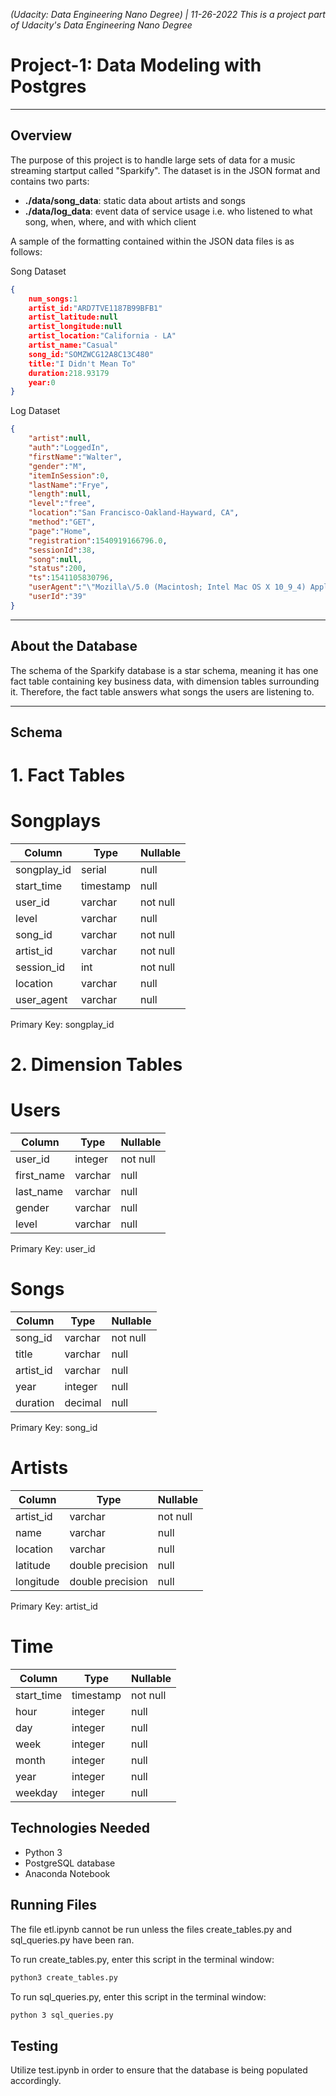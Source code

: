 _(Udacity: Data Engineering Nano Degree) | 11-26-2022_
_This is a project part of Udacity's Data Engineering Nano Degree_

# Project-1: Data Modeling with Postgres

---

## Overview

The purpose of this project is to handle large sets of data for a music streaming startput called "Sparkify".  The dataset is in the JSON format and contains two parts:

* **./data/song_data**: static data about artists and songs
* **./data/log_data**: event data of service usage i.e. who listened to what song, when, where, and with which client


A sample of the formatting contained within the JSON data files is as follows:

Song Dataset

```json
{
    num_songs:1
    artist_id:"ARD7TVE1187B99BFB1"
    artist_latitude:null
    artist_longitude:null
    artist_location:"California - LA"
    artist_name:"Casual"
    song_id:"SOMZWCG12A8C13C480"
    title:"I Didn't Mean To"
    duration:218.93179
    year:0
}
```

Log Dataset
```json
{
    "artist":null,
    "auth":"LoggedIn",
    "firstName":"Walter",
    "gender":"M",
    "itemInSession":0,
    "lastName":"Frye",
    "length":null,
    "level":"free",
    "location":"San Francisco-Oakland-Hayward, CA",
    "method":"GET",
    "page":"Home",
    "registration":1540919166796.0,
    "sessionId":38,
    "song":null,
    "status":200,
    "ts":1541105830796,
    "userAgent":"\"Mozilla\/5.0 (Macintosh; Intel Mac OS X 10_9_4) AppleWebKit\/537.36 (KHTML, like Gecko) Chrome\/36.0.1985.143 Safari\/537.36\"",
    "userId":"39"
}
```

---

## About the Database

The schema of the Sparkify database is a star schema, meaning it has one fact table containing key business data, with dimension tables surrounding it.  Therefore, the fact table answers what songs the users are listening to.

---

## Schema

# 1. Fact Tables

# Songplays

|   Column    |            Type             | Nullable |
| ----------- | --------------------------- | -------- |
| songplay_id | serial                      | null     |
| start_time  | timestamp                   | null     |
| user_id     | varchar                     | not null |
| level       | varchar                     | null     |
| song_id     | varchar                     | not null |
| artist_id   | varchar                     | not null |
| session_id  | int                         | not null |
| location    | varchar                     | null     |
| user_agent  | varchar                     | null     |

Primary Key: songplay_id

# 2. Dimension Tables


# Users

|   Column   |       Type        | Nullable |
| ---------- | ----------------- | -------- |
| user_id    | integer           | not null |
| first_name | varchar           | null     |
| last_name  | varchar           | null     |
| gender     | varchar           | null     |
| level      | varchar           | null     |

Primary Key: user_id

# Songs

|  Column   |         Type          | Nullable |
| --------- | --------------------- | -------- |
| song_id   | varchar               | not null |
| title     | varchar               | null     |
| artist_id | varchar               | null     |
| year      | integer               | null     |
| duration  | decimal               | null     |

Primary Key: song_id

# Artists

|  Column   |         Type          | Nullable |
| --------- | --------------------- | -------- |
| artist_id | varchar               | not null |
| name      | varchar               | null     |
| location  | varchar               | null     |
| latitude  | double precision      | null     |
| longitude | double precision      | null     |

Primary Key: artist_id

# Time
|   Column   |            Type             | Nullable |
| ---------- | --------------------------- | -------- |
| start_time | timestamp                   | not null |
| hour       | integer                     | null     |
| day        | integer                     | null     |
| week       | integer                     | null     |
| month      | integer                     | null     |
| year       | integer                     | null     |
| weekday    | integer                     | null     |

## Technologies Needed

- Python 3
- PostgreSQL database
- Anaconda Notebook

## Running Files

The file etl.ipynb cannot be run unless the files create_tables.py and sql_queries.py have been ran.

To run create_tables.py, enter this script in the terminal window:

``` sh
python3 create_tables.py
```

To run sql_queries.py, enter this script in the terminal window:

``` sh
python 3 sql_queries.py
```

## Testing

Utilize test.ipynb in order to ensure that the database is being populated accordingly.